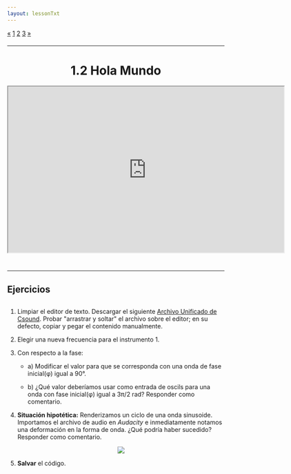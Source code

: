 ```yaml
---
layout: lessonTxt
---
```


<div class="paginationDiv">
<div class="pagination">
  <a onclick="loadOnClick('{{site.baseurl}}/lessons/sintesis_aditiva/chapter1/1.1.2/b/', '1.1.2-b.html','1.1.2-b.csd', false)" href="javascript:void(0);">&laquo;</a>
  <a onclick="loadOnClick('{{site.baseurl}}/lessons/sintesis_aditiva/chapter1/1.1.2/a/', '1.1.2-a.html','1.1.2-a.csd', false)" href="javascript:void(0);">1</a>
  <a onclick="loadOnClick('{{site.baseurl}}/lessons/sintesis_aditiva/chapter1/1.1.2/b/', '1.1.2-b.html','1.1.2-b.csd', false)" href="javascript:void(0);">2</a>
  <a class="active" href="#">3</a>
  <a href="#">&raquo;</a>
</div>
</div>
<br style="display: block; content: ''; margin-top: 20px;">
<hr>
<br style="display: block; content: ''; margin-top: 40px;">

# <center>1.2 Hola Mundo</center>
<div class="video-container">
<iframe src="https://docs.google.com/file/d/1nXyPEG8twhJQKN0FIE9JeKJjbR6hCdZS/preview" width="640" height="385" allowfullscreen="true"></iframe>
</div>

<br style="display: block; content: ''; margin-top: 40px;">
<hr>
<br style="display: block; content: ''; margin-top: 20px;">


## Ejercicios

<br style="display: block; content: ''; margin-top: 30px;">

1. Limpiar el editor de texto. Descargar el siguiente <a href="{{site.baseurl}}/lessons/sintesis_aditiva/chapter1/1.1.2/c/Ejercicio_2.csd">Archivo Unificado de Csound</a>. Probar "arrastrar y soltar" el archivo sobre el editor; en su defecto, copiar y pegar el contenido manualmente.

2. Elegir una nueva frecuencia para el instrumento 1.

3. Con respecto a la fase:

      - a) Modificar el valor para que se corresponda con una onda de fase inicial(φ) igual a 90°.
      
      - b) ¿Qué valor deberíamos usar como entrada de oscils para una onda con fase inicial(φ) igual a 3π/2 rad? Responder como comentario.
      

4. <b>Situación hipotética:</b> Renderizamos un ciclo de una onda sinusoide. Importamos el archivo de audio en <i>Audacity</i> e inmediatamente notamos una deformación en la forma de onda. ¿Qué podría haber sucedido? Responder como comentario. <center><img src="{{site.baseurl}}/lessons/sintesis_aditiva/chapter1/1.1.2/c/sinusoide.png"></center>

5. <b>Salvar</b> el código.

<br>
